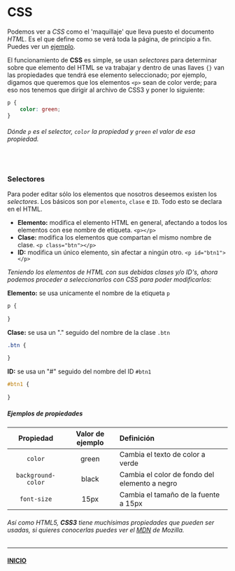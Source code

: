# CSS
Podemos ver a *CSS* como el 'maquillaje' que lleva puesto el documento *HTML*. Es el que define como se verá toda la página, de principio a fin. Puedes ver un [ejemplo](https://codepen.io/jorgert1205/pen/KKPEjXq).

El funcionamiento de **CSS** es simple, se usan *selectores* para determinar sobre que elemento del HTML se va trabajar y dentro de unas llaves `{}` van las propiedades que tendrá ese elemento seleccionado; por ejemplo, digamos que queremos que los elementos `<p>` sean de color verde; para eso nos tenemos que dirigir al archivo de CSS3 y poner lo siguiente:
```css
p {
    color: green;
}
```
###### Dónde `p` es el *selector*, `color` la *propiedad* y `green` el *valor* de esa propiedad.
&nbsp;
### Selectores
Para poder editar sólo los elementos que nosotros deseemos existen los *selectores*. Los básicos son por `elemento`, `clase` e `ID`. Todo esto se declara en el HTML.

- **Elemento:** modifica el elemento HTML en general, afectando a todos los elementos con ese nombre de etiqueta. `<p></p>`
- **Clase:** modifica los elementos que compartan el mismo nombre de clase. `<p class="btn"></p>`
- **ID:** modifica un único elemento, sin afectar a ningún otro. `<p id="btn1"></p>`

*Teniendo los elementos de HTML con sus debidas clases y/o ID's, ahora podemos proceder a seleccionarlos con CSS para poder modificarlos:*

**Elemento:** se usa unicamente el nombre de la etiqueta `p`
```css 
p {
    
}
```
**Clase:** se usa un "." seguido del nombre de la clase `.btn`
```css 
.btn {
    
}
```
**ID:** se usa un "#" seguido del nombre del ID `#btn1`
```css 
#btn1 {
    
}
```
##### Ejemplos de propiedades
Propiedad | Valor de ejemplo | Definición
:---: | :---: | :---
`color` | green | Cambia el texto de color a verde
`background-color` | black | Cambia el color de fondo del elemento a negro
`font-size` | 15px | Cambia el tamaño de la fuente a 15px

###### Así como HTML5, **CSS3** tiene muchísimas propiedades que pueden ser usadas, si quieres conocerlas puedes ver el [MDN](https://developer.mozilla.org/en-US/docs/Web/CSS/Reference) de Mozilla.
***

#### [INICIO](../README.md)
